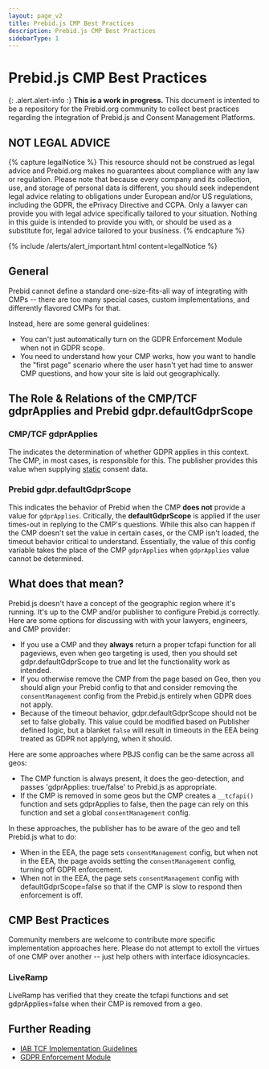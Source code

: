 ```yaml
---
layout: page_v2
title: Prebid.js CMP Best Practices
description: Prebid.js CMP Best Practices
sidebarType: 1
---
```


# Prebid.js CMP Best Practices

{: .alert.alert-info :}
**This is a work in progress.** This document is intented to be a repository for the
Prebid.org community to collect best practices regarding the integration
of Prebid.js and Consent Management Platforms.

## NOT LEGAL ADVICE

{% capture legalNotice %}
  This resource should not be construed as legal advice and Prebid.org makes no guarantees about compliance with any law or regulation. Please note that because every company and its collection, use, and storage of personal data is different, you should seek independent legal advice relating to obligations under European and/or US regulations, including the GDPR, the ePrivacy Directive and CCPA. Only a lawyer can provide you with legal advice specifically tailored to your situation. Nothing in this guide is intended to provide you with, or should be used as a substitute for, legal advice tailored to your business.
  {% endcapture %}

{% include /alerts/alert_important.html content=legalNotice %}

## General

Prebid cannot define a standard one-size-fits-all way of integrating with CMPs -- there are too many special cases, custom implementations, and differently
flavored CMPs for that.

Instead, here are some general guidelines:

- You can't just automatically turn on the GDPR Enforcement Module when not in GDPR scope.
- You need to understand how your CMP works, how you want to handle the "first page" scenario where the user hasn't yet had time to answer CMP questions, and how your site is laid out geographically.

## The Role & Relations of the CMP/TCF gdprApplies and Prebid gdpr.defaultGdprScope

### CMP/TCF gdprApplies

The indicates the determination of whether GDPR applies in this context. The CMP, in most cases, is responsible for this. The publisher provides this value when supplying [static](/dev-docs/modules/consentManagement.html) consent data. 

### Prebid gdpr.defaultGdprScope

This indicates the behavior of Prebid when the CMP __does not__ provide a value for `gdprApplies`. Critically, the __defaultGdprScope__ is applied if the user times-out in replying to the CMP's questions. While this also can happen if the CMP doesn't set the value in certain cases, or the CMP isn't loaded, the timeout behavior critical to understand. Essentially, the value of this config variable takes the place of the CMP `gdprApplies` when `gdprApplies` value cannot be determined.

## What does that mean?

Prebid.js doesn't have a concept of the geographic region where it's running. It's up to the CMP and/or publisher to configure Prebid.js correctly. Here are some options for discussing with with your lawyers, engineers, and CMP provider:

- If you use a CMP and they __always__ return a proper tcfapi function for all pageviews, even when geo targeting is used, then you should set gdpr.defaultGdprScope to true and let the functionality work as intended.
- If you otherwise remove the CMP from the page based on Geo, then you should align your Prebid config to that and consider removing the `consentManagement` config from the Prebid.js entirely when GDPR does not apply.
- Because of the timeout behavior, gdpr.defaultGdprScope should not be set to false globally. This value could be modified based on Publisher defined logic, but a blanket `false` will result in timeouts in the EEA being treated as GDPR not applying, when it should.

Here are some approaches where PBJS config can be the same across all geos:

- The CMP function is always present, it does the geo-detection, and passes 'gdprApplies: true/false' to Prebid.js as appropriate.
- If the CMP is removed in some geos but the CMP creates a `__tcfapi()` function and sets gdprApplies to false, then the page can rely on this function and set a global `consentManagement` config.

In these approaches, the publisher has to be aware of the geo and tell Prebid.js what to do:

- When in the EEA, the page sets `consentManagement` config, but when not in the EEA, the page avoids setting the `consentManagement` config, turning off GDPR enforcement.
- When not in the EEA, the page sets `consentManagement` config with defaultGdprScope=false so that if the CMP is slow to respond then enforcement is off.

## CMP Best Practices

Community members are welcome to contribute more specific implementation
approaches here. Please do not attempt to extoll the virtues of one CMP
over another -- just help others with interface idiosyncacies.

### LiveRamp

LiveRamp has verified that they create the tcfapi functions and set gdprApplies=false when their CMP is removed from a geo.

## Further Reading

- [IAB TCF Implementation Guidelines](https://github.com/InteractiveAdvertisingBureau/GDPR-Transparency-and-Consent-Framework/blob/master/TCFv2/TCF-Implementation-Guidelines.md)
- [GDPR Enforcement Module](/dev-docs/modules/gdprEnforcement.html)
